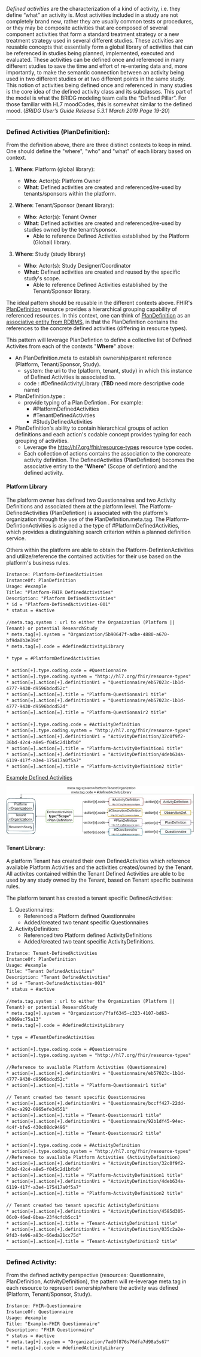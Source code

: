 
  


*Defined activities* are the characterization of a kind of activity, i.e. they define “what” an activity is. Most activities included in a study are not completely brand new, rather they are usually common tests or procedures, or they may be composite activities that are composed of several component activities that form a standard treatment strategy or a new treatment strategy used in several different studies. These activities are reusable concepts that essentially form a global library of activities that can be referenced in studies being planned, implemented, executed and evaluated. These activities can be defined once and referenced in many different studies to save the time and effort of re-entering data and, more importantly, to make the semantic connection between an activity being used in two different studies or at two different points in the same study. This notion of activities being defined once and referenced in many studies is the core idea of the defined activity class and its subclasses. This part of the model is what the BRIDG modeling team calls the “Defined Pillar”. For those familiar with HL7 moodCodes, this is somewhat similar to the defined mood. (*BRIDG User’s Guide Release 5.3.1 March 2019 Page 19-20*)

  

---


### Defined Activities (PlanDefinition):

From the definition above, there are three distinct contexts to keep in mind. One should define the "where", "who" and "what" of each library based on context.

1. **Where**: Platform (global library):
    *  **Who**: Actor(s): Platform Owner
    *  **What**: Defined activities are created and referenced/re-used by tenants/sponsors within the platform.

2.  **Where**: Tenant/Sponsor (tenant library):
    *  **Who**: Actor(s): Tenant Owner
    *  **What**: Defined activities are created and referenced/re-used by studies owned by the tenant/sponsor.
        * Able to reference Defined Activities established by the Platform (Global) library.

3.  **Where**: Study (study library)
    *  **Who**: Actor(s): Study Designer/Coordinator
    *  **What**: Defined activities are created and reused by the specific study's scope.
        * Able to reference Defined Activities established by the Tenant/Sponsor library.

  

The ideal pattern should be reusable in the different contexts above. FHIR's [PlanDefinition](http://build.fhir.org/plandefinition.html) resource provides a hierarchical grouping capability of referenced resources. In this context, one can think of [PlanDefinition](http://build.fhir.org/plandefinition.html) as an [associative entity from RDBMS](https://en.wikipedia.org/wiki/Associative_entity), in that the PlanDefinition contains the references to the concrete defined activities (differing in resource types).

This pattern will leverage PlanDefintion to define a collective list of Defined Activites from each of the contexts "**Where**" above:
* An PlanDefinition.meta to establish ownership/parent reference (Platform, Tenant/Sponsor, Study).
  * system: the uri to the (platform, tenant, study) in which this instance of Defined Activities is associated to.
  * code : #DefinedActivityLibrary (**TBD** need more descriptive code name)
* PlanDefinition.type : 
  * provide typing of a Plan Defintion . For example:
    * #PlatformDefinedActivities
    * #TenantDefinedActivities
    * #StudyDefinedActivities
* PlanDefinition's ability to contain hierarchical groups of action definitions and each action's codable concept provides typing for each grouping of activities.
  * Leverage the http://hl7.org/fhir/resource-types resource type codes.
  * Each collection of actions contains the association to the concreate activity definition. The DefinedActivities (PlanDefintion) becomes the associative entiry to the "**Where**" (Scope of defintion) and the defined activity. 


#### Platform Library

The platform owner has defined two Questionnaires and two Activity Definitions and associated them at the platform level.
The Platform-DefinedActivities (PlanDefintion) is associated with the platform's organization through the use of the PlanDefinition.meta.tag. The Platform-DefintionActivities is asigned a the type of #PlatformDefinedActivities, which provides a distinguishing search criterion within a planned definition service.

Others within the platform are able to obtain the Platform-DefintionActivities and utilize/reference the contained activities for their use based on the platform's business rules. 

```
Instance: Platform-DefinedActivities
InstanceOf: PlanDefinition
Usage: #example
Title: "Platform-FHIR DefinedActivities"
Description: "Platform DefinedActivities"
* id = "Platform-DefinedActivities-001"
* status = #active

//meta.tag.system : url to either the Organization (Platform || Tenant) or potential ResearchStudy
* meta.tag[+].system = "Organization/5b90647f-adbe-4880-a670-bf9da0b3e39d"  
* meta.tag[=].code = #definedActivityLibrary

* type = #PlatformDefinedActivities

* action[+].type.coding.code = #Questionnaire
* action[=].type.coding.system = "http://hl7.org/fhir/resource-types"
* action[=].action[+].definitionUri = "Questionnaire/eb57023c-1b1d-4777-9430-d9596bdcd52c"
* action[=].action[=].title = "Platform-Questionnair1 title"
* action[=].action[+].definitionUri = "Questionnaire/eb57023c-1b1d-4777-9430-d9596bdcd52d"
* action[=].action[=].title = "Platform-Questionnair2 title"

* action[+].type.coding.code = #ActivityDefinition
* action[=].type.coding.system = "http://hl7.org/fhir/resource-types"
* action[=].action[+].definitionUri = "ActivityDefinition/32c0f9f2-36bd-42c4-a8e5-f045c2d1bfb0"
* action[=].action[=].title = "Platform-ActivityDefinition1 title"
* action[=].action[+].definitionUri = "ActivityDefinition/4deb634a-6119-417f-a3e4-175417a0f5a7"
* action[=].action[=].title = "Platform-ActivityDefinition2 title"
```
[Example Defined Activities](PlanDefinition-PlatformDefinedActivities-001.html)

<center><img src="PlatformDefinedActivities2.jpg"/></center>


#### Tenant Library:

A platform Tenant has created their own DefinedActivities which reference available Platform Activities and the activities created/owned by the Tenant. All activites contained within the Tenant Defined Activities are able to be used by any study owned by the Tenant, based on Tenant specific business rules. 

The platform tenant has created a tenant specific DefinedActivities:
1. Questionnaires:
    * Referenced a Platform defined Questionnaire
    * Added/created two tenant specific Questionnaires
2. ActivityDefinition:
    * Referenced two Platform defined ActivityDefinitions
    * Added/created two teant specific ActivityDefinitions.
 


```
Instance: Tenant-DefinedActivities
InstanceOf: PlanDefinition
Usage: #example
Title: "Tenant DefinedActivities"
Description: "Tenant DefinedActivities"
* id = "Tenant-DefinedActivities-001"
* status = #active

//meta.tag.system : url to either the Organization (Platform || Tenant) or potential ResearchStudy
* meta.tag[+].system = "Organization/7faf6345-c323-4107-bd63-e3069ac75a13"  
* meta.tag[=].code = #definedActivityLibrary

* type = #TenantDefinedActivities

* action[+].type.coding.code = #Questionnaire
* action[=].type.coding.system = "http://hl7.org/fhir/resource-types"

//Reference to available Platform Activities (Questionnaire)
* action[=].action[+].definitionUri = "Questionnaire/eb57023c-1b1d-4777-9430-d9596bdcd52c"
* action[=].action[=].title = "Platform-Questionnair1 title"

// Tenant created two tenant specific Questionnaires
* action[=].action[+].definitionUri = "Questionnaire/bccff427-22dd-47ec-a292-0965efe34551"
* action[=].action[=].title = "Tenant-Questionnair1 title"
* action[=].action[+].definitionUri = "Questionnaire/92b1df45-94ec-4c4f-bfe5-430c08dc9496"
* action[=].action[=].title = "Tenant-Questionnair2 title"

* action[+].type.coding.code = #ActivityDefinition
* action[=].type.coding.system = "http://hl7.org/fhir/resource-types"
//Reference to available Platform Activities (ActivityDefinition)
* action[=].action[+].definitionUri = "ActivityDefinition/32c0f9f2-36bd-42c4-a8e5-f045c2d1bfb0"
* action[=].action[=].title = "Platform-ActivityDefinition1 title"
* action[=].action[+].definitionUri = "ActivityDefinition/4deb634a-6119-417f-a3e4-175417a0f5a7"
* action[=].action[=].title = "Platform-ActivityDefinition2 title"

// Tenant created two tenant specific ActivityDefinitions
* action[=].action[+].definitionUri = "ActivityDefinition/4585d305-06c0-46ed-8bea-23f4cfcb5cc1"
* action[=].action[=].title = "Tenant-ActivityDefinition1 title"
* action[=].action[+].definitionUri = "ActivityDefinition/035c2a2e-9fd3-4e96-a83c-66eda21cc75d"
* action[=].action[=].title = "Tenant-ActivityDefinition2 title"

```








---

### Defined Activity:

From the defined activity perspective (resources: Questionnaire, PlanDefinition, ActivityDefinition), the pattern will re-leverage meta.tag in each resource to represent ownership/where the activity was defined (Platform, Tenant/Sponsor, Study).


```
Instance: FHIR-Questionnaire
InstanceOf: Questionnaire
Usage: #example
Title: "Example-FHIR Questionnaire"
Description: "FHIR Questionnaire"
* status = #active
* meta.tag[+].system = "Organization/7ad0f876s76dfa7d98a5s67"
* meta.tag[=].code = #definedActivityLibrary
```